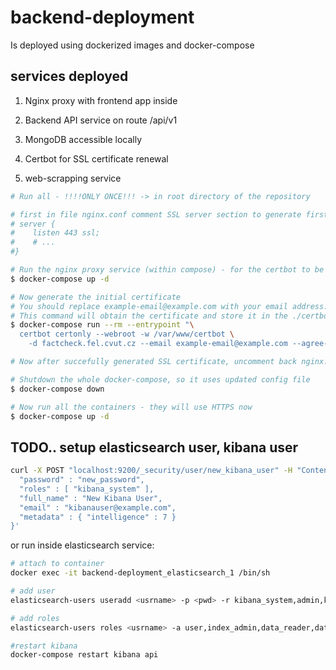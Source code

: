 # backend-deployment

Is deployed using dockerized images and docker-compose

## services deployed

1. Nginx proxy with frontend app inside

2. Backend API service on route /api/v1

3. MongoDB accessible locally

4. Certbot for SSL certificate renewal

5. web-scrapping service

```bash
# Run all - !!!!ONLY ONCE!!! -> in root directory of the repository

# first in file nginx.conf comment SSL server section to generate first SSL certificate
# server {
#    listen 443 ssl;
#    # ...
#}

# Run the nginx proxy service (within compose) - for the certbot to be able to generate cert
$ docker-compose up -d

# Now generate the initial certificate
# You should replace example-email@example.com with your email address.
# This command will obtain the certificate and store it in the ./certbot/conf directory.
$ docker-compose run --rm --entrypoint "\
  certbot certonly --webroot -w /var/www/certbot \
    -d factcheck.fel.cvut.cz --email example-email@example.com --agree-tos --no-eff-email --force-renewal" certbot

# Now after succefully generated SSL certificate, uncomment back nginx.conf to the original state

# Shutdown the whole docker-compose, so it uses updated config file
$ docker-compose down

# Now run all the containers - they will use HTTPS now
$ docker-compose up -d
```

## TODO.. setup elasticsearch user, kibana user

```bash
curl -X POST "localhost:9200/_security/user/new_kibana_user" -H "Content-Type: application/json" -u elastic:${ELASTIC_SEARCH_PWD} -d '{
  "password" : "new_password",
  "roles" : [ "kibana_system" ],
  "full_name" : "New Kibana User",
  "email" : "kibanauser@example.com",
  "metadata" : { "intelligence" : 7 }
}'
```

or run inside elasticsearch service:

```bash
# attach to container
docker exec -it backend-deployment_elasticsearch_1 /bin/sh

# add user
elasticsearch-users useradd <usrname> -p <pwd> -r kibana_system,admin,kibana,user,monitoring,kibana_user

# add roles
elasticsearch-users roles <usrname> -a user,index_admin,data_reader,data_writer

#restart kibana
docker-compose restart kibana api
```
